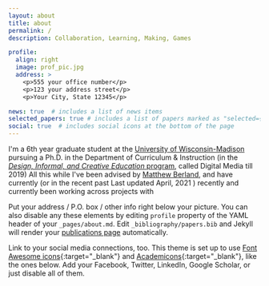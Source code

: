 ```yaml
---
layout: about
title: about
permalink: /
description: Collaboration, Learning, Making, Games

profile:
  align: right
  image: prof_pic.jpg
  address: >
    <p>555 your office number</p>
    <p>123 your address street</p>
    <p>Your City, State 12345</p>

news: true  # includes a list of news items
selected_papers: true # includes a list of papers marked as "selected={true}"
social: true  # includes social icons at the bottom of the page
---
```


I'm a 6th year graduate student at the [University of Wisconsin-Madison](https://www.wisc.edu/) pursuing a Ph.D. in the Department of Curriculum & Instruction (in the [_Design, Informal, and Creative Education_ program](https://ci.education.wisc.edu/research/digital-media/), called Digital Media till 2019) All this while I've been advised by [Matthew Berland](https://ci.education.wisc.edu/fac-staff/berland-matthew/), and have currently (or in the recent past <d-footnote>Last updated April, 2021</d-footnote> ) recently and currently been working across projects with 

Put your address / P.O. box / other info right below your picture. You can also disable any these elements by editing `profile` property of the YAML header of your `_pages/about.md`. Edit `_bibliography/papers.bib` and Jekyll will render your [publications page](/al-folio/publications/) automatically.

Link to your social media connections, too. This theme is set up to use [Font Awesome icons](http://fortawesome.github.io/Font-Awesome/){:target="\_blank"} and [Academicons](https://jpswalsh.github.io/academicons/){:target="\_blank"}, like the ones below. Add your Facebook, Twitter, LinkedIn, Google Scholar, or just disable all of them.
